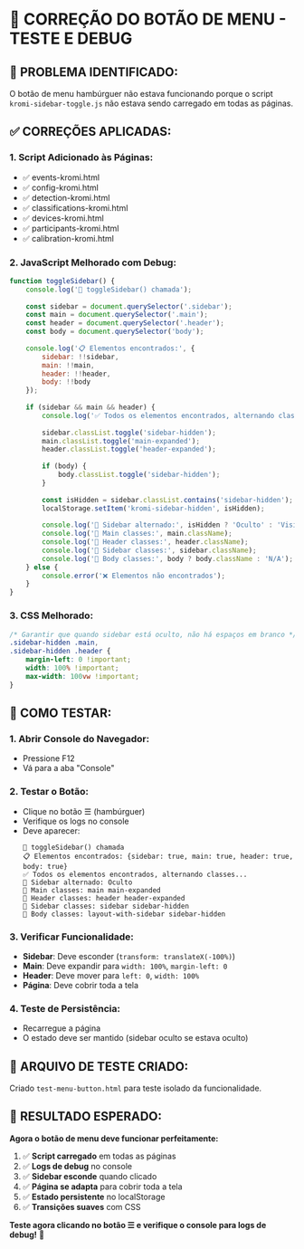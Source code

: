 # 🔧 CORREÇÃO DO BOTÃO DE MENU - TESTE E DEBUG

## 🎯 **PROBLEMA IDENTIFICADO:**

O botão de menu hambúrguer não estava funcionando porque o script `kromi-sidebar-toggle.js` não estava sendo carregado em todas as páginas.

## ✅ **CORREÇÕES APLICADAS:**

### 1. **Script Adicionado às Páginas:**
- ✅ events-kromi.html
- ✅ config-kromi.html  
- ✅ detection-kromi.html
- ✅ classifications-kromi.html
- ✅ devices-kromi.html
- ✅ participants-kromi.html
- ✅ calibration-kromi.html

### 2. **JavaScript Melhorado com Debug:**
```javascript
function toggleSidebar() {
    console.log('🔄 toggleSidebar() chamada');
    
    const sidebar = document.querySelector('.sidebar');
    const main = document.querySelector('.main');
    const header = document.querySelector('.header');
    const body = document.querySelector('body');
    
    console.log('📋 Elementos encontrados:', {
        sidebar: !!sidebar,
        main: !!main,
        header: !!header,
        body: !!body
    });
    
    if (sidebar && main && header) {
        console.log('✅ Todos os elementos encontrados, alternando classes...');
        
        sidebar.classList.toggle('sidebar-hidden');
        main.classList.toggle('main-expanded');
        header.classList.toggle('header-expanded');
        
        if (body) {
            body.classList.toggle('sidebar-hidden');
        }
        
        const isHidden = sidebar.classList.contains('sidebar-hidden');
        localStorage.setItem('kromi-sidebar-hidden', isHidden);
        
        console.log('🔄 Sidebar alternado:', isHidden ? 'Oculto' : 'Visível');
        console.log('📏 Main classes:', main.className);
        console.log('📏 Header classes:', header.className);
        console.log('📏 Sidebar classes:', sidebar.className);
        console.log('📏 Body classes:', body ? body.className : 'N/A');
    } else {
        console.error('❌ Elementos não encontrados');
    }
}
```

### 3. **CSS Melhorado:**
```css
/* Garantir que quando sidebar está oculto, não há espaços em branco */
.sidebar-hidden .main,
.sidebar-hidden .header {
    margin-left: 0 !important;
    width: 100% !important;
    max-width: 100vw !important;
}
```

## 🧪 **COMO TESTAR:**

### 1. **Abrir Console do Navegador:**
- Pressione F12
- Vá para a aba "Console"

### 2. **Testar o Botão:**
- Clique no botão ☰ (hambúrguer)
- Verifique os logs no console
- Deve aparecer:
  ```
  🔄 toggleSidebar() chamada
  📋 Elementos encontrados: {sidebar: true, main: true, header: true, body: true}
  ✅ Todos os elementos encontrados, alternando classes...
  🔄 Sidebar alternado: Oculto
  📏 Main classes: main main-expanded
  📏 Header classes: header header-expanded
  📏 Sidebar classes: sidebar sidebar-hidden
  📏 Body classes: layout-with-sidebar sidebar-hidden
  ```

### 3. **Verificar Funcionalidade:**
- **Sidebar**: Deve esconder (`transform: translateX(-100%)`)
- **Main**: Deve expandir para `width: 100%`, `margin-left: 0`
- **Header**: Deve mover para `left: 0`, `width: 100%`
- **Página**: Deve cobrir toda a tela

### 4. **Teste de Persistência:**
- Recarregue a página
- O estado deve ser mantido (sidebar oculto se estava oculto)

## 🎯 **ARQUIVO DE TESTE CRIADO:**

Criado `test-menu-button.html` para teste isolado da funcionalidade.

## 🎉 **RESULTADO ESPERADO:**

**Agora o botão de menu deve funcionar perfeitamente:**

1. ✅ **Script carregado** em todas as páginas
2. ✅ **Logs de debug** no console
3. ✅ **Sidebar esconde** quando clicado
4. ✅ **Página se adapta** para cobrir toda a tela
5. ✅ **Estado persistente** no localStorage
6. ✅ **Transições suaves** com CSS

**Teste agora clicando no botão ☰ e verifique o console para logs de debug!** 🎉
